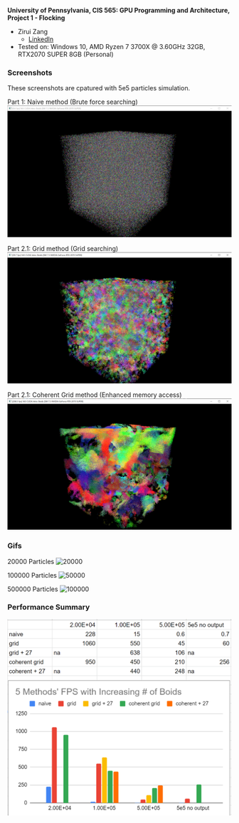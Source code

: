**University of Pennsylvania, CIS 565: GPU Programming and Architecture,
Project 1 - Flocking**

* Zirui Zang
  * [LinkedIn](https://www.linkedin.com/in/zirui-zang/)
* Tested on: Windows 10, AMD Ryzen 7 3700X @ 3.60GHz 32GB, RTX2070 SUPER 8GB (Personal)

### Screenshots
These screenshots are cpatured with 5e5 particles simulation.

Part 1: Naive method (Brute force searching)
![Part 1](images/1-500000.png)

Part 2.1: Grid method (Grid searching)
![Part 2.1](images/2-500000.png)

Part 2.1: Coherent Grid method (Enhanced memory access)
![Part 2.1](images/3-500000.png)

### Gifs
20000 Particles
![20000](images/20000.gif)

100000 Particles
![50000](images/50000.gif)

500000 Particles
![100000](images/100000.gif)

### Performance Summary
![chart](images/chart.png)


